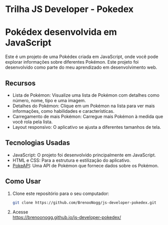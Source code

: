 # Trilha JS Developer - Pokedex
# Pokédex desenvolvida em JavaScript

Este é um projeto de uma Pokédex criada em JavaScript, onde você pode explorar informações sobre diferentes Pokémon. Este projeto foi desenvolvido como parte do meu aprendizado em desenvolvimento web.

## Recursos

- Lista de Pokémon: Visualize uma lista de Pokémon com detalhes como número, nome, tipo e uma imagem.
- Detalhes do Pokémon: Clique em um Pokémon na lista para ver mais informações, como habilidades e características.
- Carregamento de mais Pokémon: Carregue mais Pokémon à medida que você rola pela lista.
- Layout responsivo: O aplicativo se ajusta a diferentes tamanhos de tela.

## Tecnologias Usadas

- JavaScript: O projeto foi desenvolvido principalmente em JavaScript.
- HTML e CSS: Para a estrutura e estilização do aplicativo.
- [PokeAPI](https://pokeapi.co/): Uma API de Pokémon que fornece dados sobre os Pokémon.

## Como Usar

1. Clone este repositório para o seu computador:

   ```bash
   git clone https://github.com/BrenooNogg/js-developer-pokedex.git
2. Acesse  
   https://brenoonogg.github.io/js-developer-pokedex/

